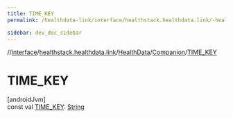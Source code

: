 ```yaml
---
title: TIME_KEY
permalink: /healthdata-link/interface/healthstack.healthdata.link/-health-data/-companion/-t-i-m-e_-k-e-y.html

sidebar: dev_doc_sidebar
---
```

//[interface](../../../../interface.html)/[healthstack.healthdata.link](../../index.html)/[HealthData](../index.html)/[Companion](index.html)/[TIME_KEY](-t-i-m-e_-k-e-y.html)



# TIME_KEY



[androidJvm]\
const val [TIME_KEY](-t-i-m-e_-k-e-y.html): [String](https://kotlinlang.org/api/latest/jvm/stdlib/kotlin/-string/index.html)




